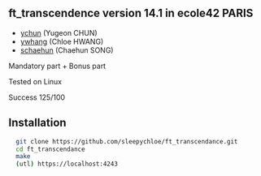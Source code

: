 ## ft_transcendence version 14.1 in ecole42 PARIS
- [ychun](https://profile.intra.42.fr/users/ychun) (Yugeon CHUN)
- [ywhang](https://profile.intra.42.fr/users/yhwang) (Chloe HWANG)
- [schaehun](https://profile.intra.42.fr/users/schaehun) (Chaehun SONG)

Mandatory part + Bonus part

Tested on Linux

Success 125/100

## Installation

```bash
  git clone https://github.com/sleepychloe/ft_transcendance.git
  cd ft_transcendance
  make
  (utl) https://localhost:4243
```
